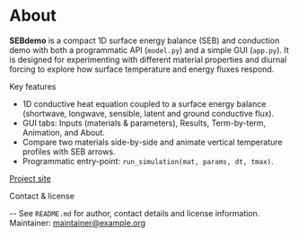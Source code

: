 # About

**SEBdemo** is a compact 1D surface energy balance (SEB) and conduction demo
with both a programmatic API (`model.py`) and a simple GUI (`app.py`). It is
designed for experimenting with different material properties and diurnal
forcing to explore how surface temperature and energy fluxes respond.

Key features

- 1D conductive heat equation coupled to a surface energy balance (shortwave,
  longwave, sensible, latent and ground conductive flux).
- GUI tabs: Inputs (materials & parameters), Results, Term-by-term, Animation,
  and About.
- Compare two materials side-by-side and animate vertical temperature
  profiles with SEB arrows.
- Programmatic entry-point: `run_simulation(mat, params, dt, tmax)`.

[Project site](https://mvreeuwijk.github.io/SEBdemo/)

Contact & license

-- See `README.md` for author, contact details and license information. Maintainer: [maintainer@example.org](mailto:maintainer@example.org)
